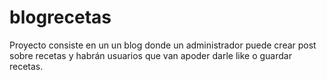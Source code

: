 # blogrecetas
Proyecto consiste en un un blog donde un administrador puede crear post sobre recetas y habrán usuarios que van apoder darle like o guardar recetas.
